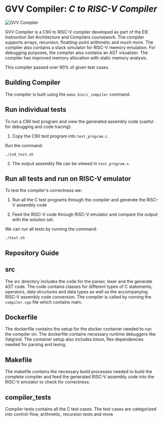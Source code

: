 **GVV Compiler:** *C to RISC-V Compiler*
==============================

![GVV Compiler](https://github.com/GavinVasandani/GVV_Compiler)

GVV Compiler is a C90 to RISC-V compiler developed as part of the EIE Instruction Set Architecture and Compilers coursework. The compiler supports arrays, recursion, floatting-point arithmetic and much more. The compiler also contains a stack simulator for RISC-V memory emulation. For debugging purposes, the compiler also contains an AST visualizer. The compiler has improved memory allocation with static memory analysis.

This compiler passed over 90% of given test cases. 

Building Compiler
--------
The compiler is built using the `make bin/c_compiler` command.

Run individual tests
--------
To run a C90 test program and view the generated assembly code (useful for debugging and code tracing): 

1. Copy the C90 test program into `test_program.c`. 

Run the command:

    ./ind_test.sh

2. The output assembly file can be viewed in `test_program.s`.

Run all tests and run on RISC-V emulator
--------
To test the compiler's correctness we:

1. Run all the C test programs through the compiler and generate the RISC-V assembly code 

2. Feed the RISC-V code through RISC-V emulator and compare the output with the solution set.

We can run all tests by running the command:

    ./test.sh

Repository Guide
--------

src
--------
The src directory includes the code for the parser, lexer and the generate AST code. The code contains classes for different types of C statements, operators, data structures and data types as well as the accompanying RISC-V assembly code conversion. The compiler is called by running the `compiler.cpp` file which contains main.

Dockerfile
--------
The dockerfile contains the setup for the docker container needed to run the compiler on. The dockerfile contains necessary runtime debuggers like Valgrind. The container setup also includes bison, flex dependencies needed for parsing and lexing.

Makefile
--------
The makefile contains the necessary build processes needed to build the complete compiler and feed the generated RISC-V assembly code into the RISC-V emulator to check for correctness.

compiler_tests
--------
Compiler tests contains all the C test cases. The test cases are categorized into control-flow, arithmetic, recursion tests and more.

